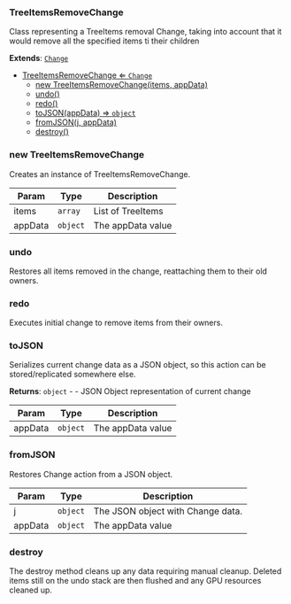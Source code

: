 <a name="TreeItemsRemoveChange"></a>

### TreeItemsRemoveChange 
Class representing a TreeItems removal Change,taking into account that it would remove all the specified items ti their children


**Extends**: <code>[Change](api/UndoRedo\Change.md)</code>  

* [TreeItemsRemoveChange ⇐ <code>Change</code>](#TreeItemsRemoveChange)
    * [new TreeItemsRemoveChange(items, appData)](#new-TreeItemsRemoveChange)
    * [undo()](#undo)
    * [redo()](#redo)
    * [toJSON(appData) ⇒ <code>object</code>](#toJSON)
    * [fromJSON(j, appData)](#fromJSON)
    * [destroy()](#destroy)

<a name="new_TreeItemsRemoveChange_new"></a>

### new TreeItemsRemoveChange
Creates an instance of TreeItemsRemoveChange.


| Param | Type | Description |
| --- | --- | --- |
| items | <code>array</code> | List of TreeItems |
| appData | <code>object</code> | The appData value |

<a name="TreeItemsRemoveChange+undo"></a>

### undo
Restores all items removed in the change, reattaching them to their old owners.


<a name="TreeItemsRemoveChange+redo"></a>

### redo
Executes initial change to remove items from their owners.


<a name="TreeItemsRemoveChange+toJSON"></a>

### toJSON
Serializes current change data as a JSON object, so this action can be stored/replicated somewhere else.


**Returns**: <code>object</code> - - JSON Object representation of current change  

| Param | Type | Description |
| --- | --- | --- |
| appData | <code>object</code> | The appData value |

<a name="TreeItemsRemoveChange+fromJSON"></a>

### fromJSON
Restores Change action from a JSON object.



| Param | Type | Description |
| --- | --- | --- |
| j | <code>object</code> | The JSON object with Change data. |
| appData | <code>object</code> | The appData value |

<a name="TreeItemsRemoveChange+destroy"></a>

### destroy
The destroy method cleans up any data requiring manual cleanup.Deleted items still on the undo stack are then flushed and anyGPU resources cleaned up.


